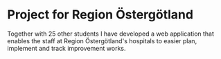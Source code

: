 # Project for Region Östergötland 

Together with 25 other students I have developed a web application that enables the staff at Region Östergötland's hospitals to easier plan, implement and track improvement works.